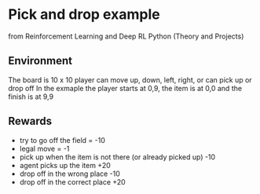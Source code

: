 # Pick and drop example
from Reinforcement Learning and Deep RL Python (Theory and Projects)

## Environment
The board is 10 x 10
player can move up, down, left, right, or can pick up or drop off
In the exmaple the player starts at 0,9, the item is at 0,0 and the finish is at 9,9

## Rewards
* try to go off the field = -10
* legal move = -1
* pick up when the item is not there (or already picked up) -10
* agent picks up the item +20
* drop off in the wrong place -10
* drop off in the correct place +20